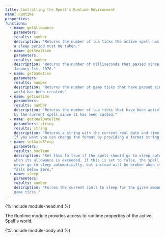 ```yaml
---
title: Controlling the Spell's Runtime Environment
name: Runtime
properties:
functions:
  - name: getAllowance
    parameters:
    results: number
    description: "Returns the number of lua ticks the active spell has left before
    a sleep period must be taken."
  - name: getRealtime
    parameters:
    results: number
    description: "Returns the number of milliseconds that passed since
    January 1st, 1970."
  - name: getGametime
    parameters:
    results: number
    description: "Returns the number of game ticks that have passed since the
    world has been created."
  - name: getLuatime
    parameters:
    results: number
    description: "Returns the number of lua ticks that have been activly consumed
    by the current spell since it has been casted."
  - name: getRealDateTime
    parameters: string
    results: string
    description: "Returns a string with the current real date and time.
    If you want you can change the format by providing a format string."
  - name: setAutoSleep
    parameters:
    results: boolean
    description: "Set this to true if the spell should go to sleep automatically
    when its allowance is exceeded. If this is set to false, the spell will
    never go to sleep automatically, but instead will be broken when its allowance
    falls below zero."
  - name: sleep
    parameters:
    results: number
    description: "Forces the current spell to sleep for the given amount of
    game ticks."
---
```

{% include module-head.md %}

The Runtime module provides access to runtime properties of the active Spell's world.

{% include module-body.md %}
